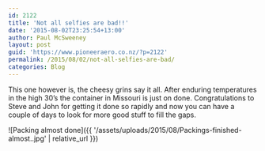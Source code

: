 ```yaml
---
id: 2122
title: 'Not all selfies are bad!!'
date: '2015-08-02T23:25:54+13:00'
author: Paul McSweeney
layout: post
guid: 'https://www.pioneeraero.co.nz/?p=2122'
permalink: /2015/08/02/not-all-selfies-are-bad/
categories: Blog
---
```


This one however is, the cheesy grins say it all. After enduring temperatures in the high 30’s the container in Missouri is just on done. Congratulations to Steve and John for getting it done so rapidly and now you can have a couple of days to look for more good stuff to fill the gaps.

![Packing almost done]({{ '/assets/uploads/2015/08/Packings-finished-almost..jpg' | relative_url }})
